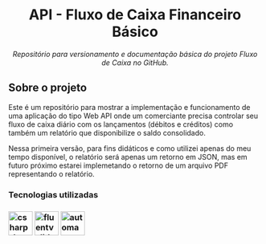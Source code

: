 <h1 align="center">API - Fluxo de Caixa Financeiro Básico</h1>
<p align="center"><i>Repositório para versionamento e documentação básica do projeto Fluxo de Caixa no GitHub.</i></p>

<h2>Sobre o projeto</h2>

<p>Este é um repositório para mostrar a implementação e funcionamento de uma aplicação do tipo Web API onde um comerciante precisa controlar seu fluxo de caixa diário com os lançamentos (débitos e créditos) como também um relatório que disponibilize o saldo consolidado.</p> 

<p>Nessa primeira versão, para fins didáticos e como utilizei apenas do meu tempo disponível, o relatório será apenas um retorno em JSON, mas em futuro próximo estarei implemetando o retorno de um arquivo PDF representando o relatório.</p>

<h3> Tecnologias utilizadas <h3>

<p display="inline-block">
  <img width="48" src="https://user-images.githubusercontent.com/62816438/221402014-c571b02c-2f9a-4714-9b66-b3723a5bd667.png" alt="csharp-logo"/>
  <img width="48" src="https://user-images.githubusercontent.com/62816438/221401749-3f944303-82f3-4113-ad47-4ab6a1a70dec.png" alt="fluentvalidation-logo"/>
  <img width="48" src="https://user-images.githubusercontent.com/62816438/221402255-5e6a7d33-9753-4f3e-8605-facfee5432a0.png" alt="automapper-logo"/>
</p>

  

  
